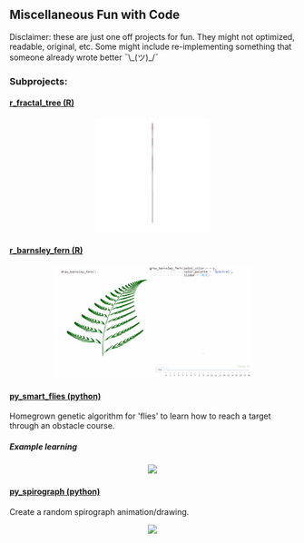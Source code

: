 ## Miscellaneous Fun with Code

Disclaimer: these are just one off projects for fun.  They might not optimized, readable, original, etc.  Some might include re-implementing something that someone already wrote better   ¯\\\_(ツ)\_/¯

### Subprojects:

#### [r\_fractal\_tree (R)](r_fractal_tree)

<p align='center'>
  <img src='r_fractal_tree/output/fractal_tree_diff_color_branch_side.gif' width=40%>
</p>

#### [r\_barnsley\_fern (R)](r_barnsley_fern)

<p align='center'>
  <img src='r_barnsley_fern/output/fern_compare.gif' width=70%>
</p>


#### [py\_smart\_flies (python)](py_smart_flies)

Homegrown genetic algorithm for 'flies' to learn how to reach a target through an obstacle course.

##### Example learning

<p align='center'>
  <img src='py_smart_flies/output/full_example.gif' width=80%>
</p>

#### [py\_spirograph (python)](py_spirograph)

Create a random spirograph animation/drawing.

<p align='center'>
  <img src='py_spirograph/output/spirograph.gif' width=80%>
</p>

